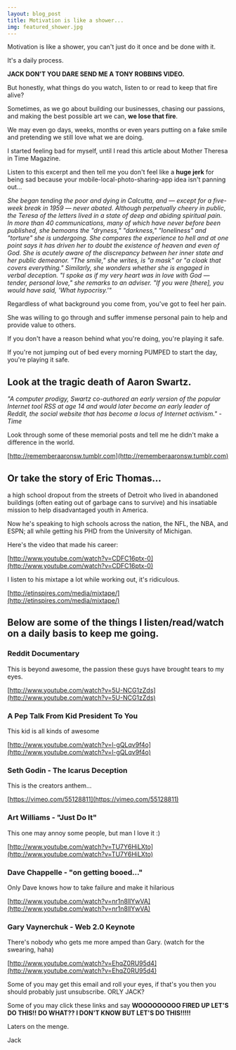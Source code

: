 ```yaml
---
layout: blog_post
title: Motivation is like a shower...
img: featured_shower.jpg
---
```


Motivation is like a shower, you can't just do it once and be done with it.

<!-- more -->

It's a daily process.

**JACK DON'T YOU DARE SEND ME A TONY ROBBINS VIDEO.**

But honestly, what things do you watch, listen to or read to keep that fire alive?

Sometimes, as we go about building our businesses, chasing our passions, and making the best possible art we can, **we lose that fire**.

We may even go days, weeks, months or even years putting on a fake smile and pretending we still love what we are doing.

I started feeling bad for myself, until I read this article about Mother Theresa in Time Magazine.

Listen to this excerpt and then tell me you don't feel like a **huge jerk** for being sad because your mobile-local-photo-sharing-app idea isn't panning out...

_She began tending the poor and dying in Calcutta, and — except for a five-week break in 1959 — never abated. Although perpetually cheery in public, the Teresa of the letters lived in a state of deep and abiding spiritual pain. In more than 40 communications, many of which have never before been published, she bemoans the "dryness," "darkness," "loneliness" and "torture" she is undergoing. She compares the experience to hell and at one point says it has driven her to doubt the existence of heaven and even of God. She is acutely aware of the discrepancy between her inner state and her public demeanor. "The smile," she writes, is "a mask" or "a cloak that covers everything." Similarly, she wonders whether she is engaged in verbal deception. "I spoke as if my very heart was in love with God — tender, personal love," she remarks to an adviser. "If you were [there], you would have said, 'What hypocrisy.'"_

Regardless of what background you come from, you've got to feel her pain.

She was willing to go through and suffer immense personal pain to help and provide value to others.

If you don't have a reason behind what you're doing, you're playing it safe.

If you're not jumping out of bed every morning PUMPED to start the day, you're playing it safe.

## **Look at the tragic death of Aaron Swartz.**

_"A computer prodigy, Swartz co-authored an early version of the popular Internet tool RSS at age 14 and would later become an early leader of Reddit, the social website that has become a locus of Internet activism." - Time_

Look through some of these memorial posts and tell me he didn't make a difference in the world.

[http://rememberaaronsw.tumblr.com](http://rememberaaronsw.tumblr.com)

## **Or take the story of Eric Thomas...**

a high school dropout from the streets of Detroit who lived in abandoned buildings (often eating out of garbage cans to survive) and his insatiable mission to help disadvantaged youth in America.

Now he's speaking to high schools across the nation, the NFL, the NBA, and ESPN; all while getting his PHD from the University of Michigan.

Here's the video that made his career:

[http://www.youtube.com/watch?v=CDFC16ptx-0](http://www.youtube.com/watch?v=CDFC16ptx-0)

I listen to his mixtape a lot while working out, it's ridiculous.

[http://etinspires.com/media/mixtape/](http://etinspires.com/media/mixtape/)

## **Below are some of the things I listen/read/watch on a daily basis to keep me going.**

### **Reddit Documentary**

This is beyond awesome, the passion these guys have brought tears to my eyes.

[http://www.youtube.com/watch?v=5U-NCG1zZds](http://www.youtube.com/watch?v=5U-NCG1zZds)

### **A Pep Talk From Kid President To You**

This kid is all kinds of awesome

[http://www.youtube.com/watch?v=l-gQLqv9f4o](http://www.youtube.com/watch?v=l-gQLqv9f4o)

### **Seth Godin - The Icarus Deception**

This is the creators anthem...

[https://vimeo.com/55128811](https://vimeo.com/55128811)

### **Art Williams - "Just Do It"**

This one may annoy some people, but man I love it :)

[http://www.youtube.com/watch?v=TU7Y6HiLXto](http://www.youtube.com/watch?v=TU7Y6HiLXto)

### **Dave Chappelle - "on getting booed..."**

Only Dave knows how to take failure and make it hilarious

[http://www.youtube.com/watch?v=nr1n8lIYwVA](http://www.youtube.com/watch?v=nr1n8lIYwVA)

### **Gary Vaynerchuk - Web 2.0 Keynote**

There's nobody who gets me more amped than Gary. (watch for the swearing, haha)

[http://www.youtube.com/watch?v=EhqZ0RU95d4](http://www.youtube.com/watch?v=EhqZ0RU95d4)

Some of you may get this email and roll your eyes, if that's you then you should probably just unsubscribe. ORLY JACK?

Some of you may click these links and say **WOOOOOOOOO FIRED UP LET'S DO THIS!! DO WHAT?? I DON'T KNOW BUT LET'S DO THIS!!!!!**

Laters on the menge.

Jack
